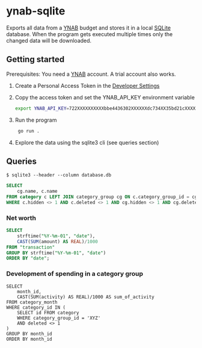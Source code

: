 # ynab-sqlite

Exports all data from a [YNAB](https://youneedabudget.com) budget and stores it in a local [SQLite](https://sqlite.org/) database.
When the program gets executed multiple times only the changed data will be downloaded.

## Getting started

Prerequisites: You need a [YNAB](https://youneedabudget.com) account. A trial account also works.

1. Create a Personal Access Token in the [Developer Settings](https://app.youneedabudget.com/settings/developer)

2. Copy the access token and set the YNAB_API_KEY environment variable

	```bash
	export YNAB_API_KEY=722XXXXXXXXXXbbe4436302XXXXXXdc734XX35bd21cXXXXX2d4b5fafb3c06dXX
	```

3. Run the program

	```bash
     go run .
	 ```

4. Explore the data using the sqlite3 cli (see queries section)


## Queries

```
$ sqlite3 --header --column database.db
```

```sql
SELECT
	cg.name, c.name
FROM category c LEFT JOIN category_group cg ON c.category_group_id = cg.id
WHERE c.hidden <> 1 AND c.deleted <> 1 AND cg.hidden <> 1 AND cg.deleted <> 1;
```

### Net worth

```sql
SELECT
	strftime("%Y-%m-01", "date"),
	CAST(SUM(amount) AS REAL)/1000
FROM "transaction"
GROUP BY strftime("%Y-%m-01", "date")
ORDER BY "date";
```

### Development of spending in a category group

```
SELECT
	month_id,
	CAST(SUM(activity) AS REAL)/1000 AS sum_of_activity
FROM category_month
WHERE category_id IN (
	SELECT id FROM category
	WHERE category_group_id = 'XYZ'
	AND deleted <> 1
)
GROUP BY month_id
ORDER BY month_id
```
